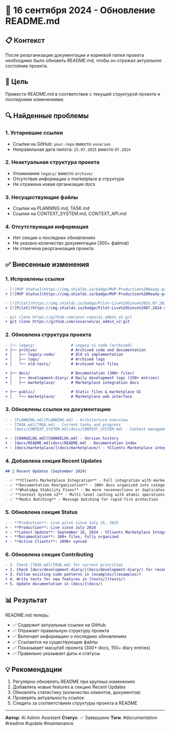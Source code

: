 # 📅 16 сентября 2024 - Обновление README.md

## 📋 Контекст
После реорганизации документации и корневой папки проекта необходимо было обновить README.md, чтобы он отражал актуальное состояние проекта.

## 🎯 Цель
Привести README.md в соответствие с текущей структурой проекта и последними изменениями.

## 🔍 Найденные проблемы

### 1. Устаревшие ссылки
- Ссылки на GitHub: `your-repo` вместо `vosarsen`
- Неправильная дата пилота: `25.07.2025` вместо `07.2024`

### 2. Неактуальная структура проекта
- Упоминание `legacy/` вместо `archive/`
- Отсутствие информации о marketplace в структуре
- Не отражена новая организация docs

### 3. Несуществующие файлы
- Ссылки на PLANNING.md, TASK.md
- Ссылки на CONTEXT_SYSTEM.md, CONTEXT_API.md

### 4. Отсутствующая информация
- Нет секции о последних обновлениях
- Не указано количество документации (300+ файлов)
- Не отмечена реорганизация проекта

## ✅ Внесенные изменения

### 1. Исправлены ссылки
```diff
- [![MVP Status](https://img.shields.io/badge/MVP-Production%20Ready-green)](https://github.com/your-repo/ai_admin_v2)
+ [![MVP Status](https://img.shields.io/badge/MVP-Production%20Ready-green)](https://github.com/vosarsen/ai_admin_v2)

- [![Pilot](https://img.shields.io/badge/Pilot-Live%20Since%2025.07.2025-success)]
+ [![Pilot](https://img.shields.io/badge/Pilot-Live%20Since%2007.2024-success)]

- git clone https://github.com/your-repo/ai_admin_v2.git
+ git clone https://github.com/vosarsen/ai_admin_v2.git
```

### 2. Обновлена структура проекта
```diff
- ├── legacy/                # Legacy v1 code (archived)
+ ├── archive/               # Archived code and documentation
+ │   ├── legacy-code/       # Old v1 implementation
+ │   ├── logs/              # Archived logs
+ │   └── old-tests/         # Archived test files

+ ├── docs/                  # Documentation (300+ files)
+ │   ├── development-diary/ # Daily development logs (150+ entries)
+ │   ├── marketplace/       # Marketplace integration docs

+ ├── public/                # Static files & marketplace UI
+ │   └── marketplace/       # Marketplace web interface
```

### 3. Обновлены ссылки на документацию
```diff
- - [PLANNING.md](PLANNING.md) - Architecture overview
- - [TASK.md](TASK.md) - Current tasks and progress
- - [docs/CONTEXT_SYSTEM.md](docs/CONTEXT_SYSTEM.md) - Context management system

+ - [CHANGELOG.md](CHANGELOG.md) - Version history
+ - [docs/README.md](docs/README.md) - Documentation index
+ - [docs/marketplace/](docs/marketplace/) - YClients Marketplace integration
```

### 4. Добавлена секция Recent Updates
```markdown
## 🔄 Recent Updates (September 2024)

- ✅ **YClients Marketplace Integration** - Full integration with marketplace
- ✅ **Documentation Reorganization** - 300+ docs organized into categories
- ✅ **WhatsApp Stability Fixes** - No more reconnections or duplicates
- ✅ **Context System v2** - Multi-level caching with atomic operations
- ✅ **Redis Batching** - Message batching for rapid-fire protection
```

### 5. Обновлена секция Status
```diff
- - **Production**: Live pilot since July 25, 2025
+ - **Production**: Live since July 2024
+ - **Latest Update**: September 16, 2024 - YClients Marketplace Integration
+ - **Documentation**: 300+ files, fully organized
+ - **Active Clients**: 1096+ synced
```

### 6. Обновлена секция Contributing
```diff
- 2. Check [TASK.md](TASK.md) for current priorities
+ 2. Check [docs/development-diary/](docs/development-diary/) for recent changes
+ 3. Follow existing code patterns in [examples/](examples/)
+ 4. Write tests for new features in [tests/](tests/)
+ 5. Update documentation in [docs/](docs/)
```

## 📊 Результат

README.md теперь:
- ✅ Содержит актуальные ссылки на GitHub
- ✅ Отражает правильную структуру проекта
- ✅ Включает информацию о последних обновлениях
- ✅ Ссылается на существующие файлы
- ✅ Показывает масштаб проекта (300+ docs, 150+ diary entries)
- ✅ Правильно указывает даты и статусы

## 💡 Рекомендации

1. Регулярно обновлять README при крупных изменениях
2. Добавлять новые features в секцию Recent Updates
3. Обновлять статистику (количество клиентов, документов)
4. Проверять актуальность ссылок
5. Следить за соответствием структуры проекта в README

---

**Автор**: AI Admin Assistant
**Статус**: ✅ Завершено
**Тэги**: #documentation #readme #update #maintenance